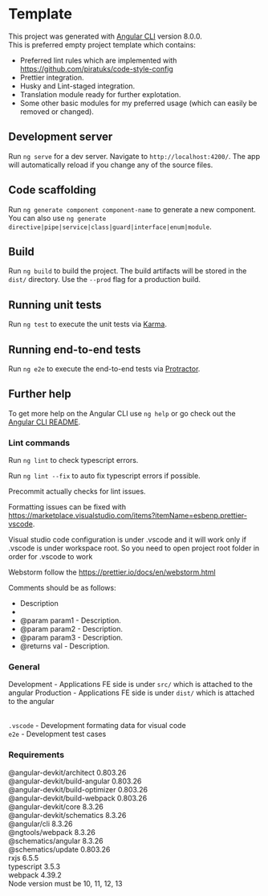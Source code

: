 # Template

This project was generated with [Angular CLI](https://github.com/angular/angular-cli) version 8.0.0. <br />
This is preferred empty project template which contains:

- Preferred lint rules which are implemented with https://github.com/piratuks/code-style-config
- Prettier integration.
- Husky and Lint-staged integration.
- Translation module ready for further explotation.
- Some other basic modules for my preferred usage (which can easily be removed or changed).

## Development server

Run `ng serve` for a dev server. Navigate to `http://localhost:4200/`. The app will automatically reload if you change any of the source files.

## Code scaffolding

Run `ng generate component component-name` to generate a new component. You can also use `ng generate directive|pipe|service|class|guard|interface|enum|module`.

## Build

Run `ng build` to build the project. The build artifacts will be stored in the `dist/` directory. Use the `--prod` flag for a production build.

## Running unit tests

Run `ng test` to execute the unit tests via [Karma](https://karma-runner.github.io).

## Running end-to-end tests

Run `ng e2e` to execute the end-to-end tests via [Protractor](http://www.protractortest.org/).

## Further help

To get more help on the Angular CLI use `ng help` or go check out the [Angular CLI README](https://github.com/angular/angular-cli/blob/master/README.md).

### Lint commands

Run `ng lint` to check typescript errors.

Run `ng lint --fix` to auto fix typescript errors if possible.

Precommit actually checks for lint issues.

Formatting issues can be fixed with https://marketplace.visualstudio.com/items?itemName=esbenp.prettier-vscode.

Visual studio code configuration is under .vscode and it will work only if .vscode is under workspace root. So you need to open project root folder in order for .vscode to work

Webstorm follow the https://prettier.io/docs/en/webstorm.html

Comments should be as follows:

- Description
-
- @param param1 - Description.
- @param param2 - Description.
- @param param3 - Description.
- @returns val - Description.

### General

Development - Applications FE side is under `src/` which is attached to the angular
Production - Applications FE side is under `dist/` which is attached to the angular <br /><br />

`.vscode` - Development formating data for visual code <br />
`e2e` - Development test cases <br />

### Requirements

@angular-devkit/architect 0.803.26 <br />
@angular-devkit/build-angular 0.803.26 <br />
@angular-devkit/build-optimizer 0.803.26 <br />
@angular-devkit/build-webpack 0.803.26 <br />
@angular-devkit/core 8.3.26<br />
@angular-devkit/schematics 8.3.26<br />
@angular/cli 8.3.26<br />
@ngtools/webpack 8.3.26<br />
@schematics/angular 8.3.26<br />
@schematics/update 0.803.26<br />
rxjs 6.5.5<br />
typescript 3.5.3<br />
webpack 4.39.2<br />
Node version must be 10, 11, 12, 13<br />
